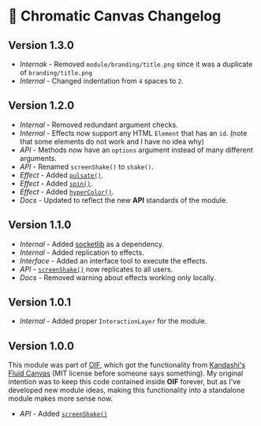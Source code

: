 # 🎴 Chromatic Canvas Changelog

## Version 1.3.0

- *Internak* - Removed `module/branding/title.png` since it was a duplicate of `branding/title.png`
- *Internal* - Changed indentation from `4` spaces to `2`.

## Version 1.2.0

- *Internal* - Removed redundant argument checks.
- *Internal* - Effects now support any HTML `Element` that has an `id`. (note that some elements do not work and I have no idea why)
- *API* - Methods now have an `options` argument instead of many different arguments.
- *API* - Renamed `screenShake()` to `shake()`.
- *Effect* - Added [`pulsate()`](https://docs.rpgmadesimple.com/FVTT-ChromaticCanvas/#/apiReference?id=pulsate).
- *Effect* - Added [`spin()`](https://docs.rpgmadesimple.com/FVTT-ChromaticCanvas/#/apiReference?id=spin).
- *Effect* - Added [`hyperColor()`](https://docs.rpgmadesimple.com/FVTT-ChromaticCanvas/#/apiReference?id=hyper-color).
- *Docs* - Updated to reflect the new **API** standards of the module.

## Version 1.1.0

- *Internal* - Added [socketlib](https://foundryvtt.com/packages/socketlib) as a dependency.
- *Internal* - Added replication to effects.
- *Interface* - Added an interface tool to execute the effects.
- *API* - [`screenShake()`](https://docs.rpgmadesimple.com/FVTT-ChromaticCanvas/#/apiReference?id=shake) now replicates to all users.
- *Docs* - Removed warning about effects working only locally.

## Version 1.0.1

- *Internal* - Added proper `InteractionLayer` for the module.

## Version 1.0.0

This module was part of [OIF](https://foundryvtt.com/packages/object-interaction-fx), which got the functionality from [Kandashi's Fluid Canvas](https://github.com/kandashi/kandashis-fluid-canvas) (MIT license before someone says something). My original intention was to keep this code contained inside **OIF** forever, but as I've developed new module ideas, making this functionality into a standalone module makes more sense now.

- *API* - Added [`screenShake()`](https://docs.rpgmadesimple.com/FVTT-ChromaticCanvas/#/apiReference?id=shake)

##
